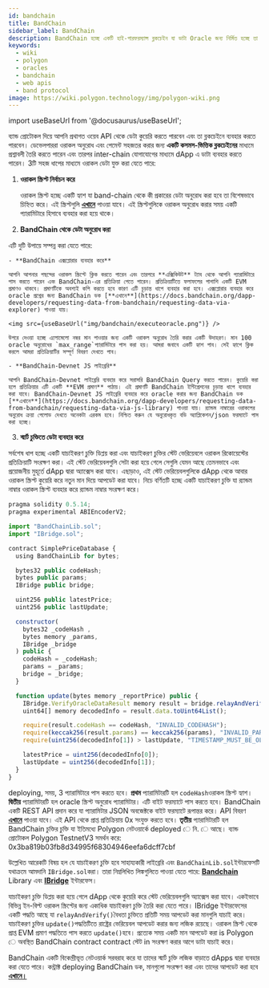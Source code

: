```yaml
---
id: bandchain
title: BandChain
sidebar_label: BandChain
description: BandChain হচ্ছে একটি হাই-পারফরম্যান্স ব্লকচেইন যা ডাটা Oracle জন্য নির্মিত হচ্ছে তা হচ্ছে ঐতিহ্যবাহী ওয়েব API-এর ডেটা প্রশ্নের জন্য
keywords:
  - wiki
  - polygon
  - oracles
  - bandchain
  - web apis
  - band protocol
image: https://wiki.polygon.technology/img/polygon-wiki.png
---
```

import useBaseUrl from '@docusaurus/useBaseUrl';

ব্যান্ড প্রোটোকল দিয়ে আপনি প্রথাগত ওয়েব API থেকে ডেটা কুয়েরি করতে পারবেন এবং তা ব্লকচেইনে ব্যবহার করতে পারবেন। ডেভেলপাররা ওরাকল অনুরোধ এবং পেমেন্ট সহজতর করার জন্য **একটি কসমস-ভিত্তিক ব্লকচেইনের** মাধ্যমে প্রশ্নাবলী তৈরি করতে পারেন এবং তারপর inter-chain যোগাযোগের মাধ্যমে dApp এ ডাটা ব্যবহার করতে পারেন। 3টি সহজ ধাপের মাধ্যমে ওরাকল ডেটা যুক্ত করা যেতে পারে:

1. **ওরাকল স্ক্রিপ্ট নির্বাচন করে**

    ওরাকল স্ক্রিপ্ট হচ্ছে একটি হ্যাশ যা band-chain থেকে কী প্রকারের ডেটা অনুরোধ করা হবে তা বিশেষভাবে চিহ্নিত করে। এই স্ক্রিপ্টগুলি [**এখানে**](https://guanyu-devnet.cosmoscan.io/oracle-scripts) পাওয়া যাবে। এই স্ক্রিপ্টগুলিকে ওরাকল অনুরোধ করার সময় একটি প্যারামিটারে হিসাবে ব্যবহার করা হয়ে থাকে।

2. **BandChain থেকে ডেটা অনুরোধ করা**

এটি দুটি উপায়ে সম্পন্ন করা যেতে পারে:

    - **BandChain এক্সপ্লোরার ব্যবহার করে**

    আপনি আপনার পছন্দের ওরাকল স্ক্রিপ্টে ক্লিক করতে পারেন এবং তারপরে **এক্সিকিউট** ট্যাব থেকে আপনি প্যারামিটারে পাস করতে পারেন এবং BandChain-এর প্রতিক্রিয়া পেতে পারেন। প্রতিক্রিয়াটিতে ফলাফলের পাশাশি একটি EVM প্রমাণও থাকবে। প্রমাণটিকে অবশ্যই কপি করতে হবে কারণ এটি চূড়ান্ত ধাপে ব্যবহার করা হবে। এক্সপ্লোরার ব্যবহার করে oracle প্রশ্নের জন্য BandChain ডক [**এখানে**](https://docs.bandchain.org/dapp-developers/requesting-data-from-bandchain/requesting-data-via-explorer) পাওয়া যায়।

    <img src={useBaseUrl("img/bandchain/executeoracle.png")} />

    উপরে দেওয়া হচ্ছে এলোমেলো নম্বর মান পাওয়ার জন্য একটি ওরাকল অনুরোধ তৈরি করার একটি উদাহরণ। মান 100 oracle অনুরোধের `max_range`প্যারামিটারে পাস করা হয়। আমরা জবাবে একটি হ্যাশ পাব। সেই হ্যাশে ক্লিক করলে আমরা প্রতিক্রিয়াটির সম্পূর্ণ বিবরণ দেখতে পাব।

    - **BandChain-Devnet JS লাইব্রেরি**

    আপনি BandChain-Devnet লাইব্রেরি ব্যবহার করে সরাসরি BandChain Query করতে পারেন। কুয়েরি করা হলে প্রতিক্রিয়ার এটি একটি **EVM প্রমাণ** পাঠায়। এই প্রমাণটি BandChain ইন্টিগ্রেশনের চূড়ান্ত ধাপে ব্যবহার করা যাবে। BandChain-Devnet JS লাইব্রেরি ব্যবহার করে oracle করার জন্য BandChain ডক [**এখানে**](https://docs.bandchain.org/dapp-developers/requesting-data-from-bandchain/requesting-data-via-js-library) পাওয়া যায়। র‍্যান্ডম নাম্বারের ওরাকলের অনুরোধ ক্রয়া পেলোড দেখতে অনেকটা এরকম হবে। নিশ্চিত করুন যে অনুরোধকৃত বডি অ্যাপ্লিকেশন/json ফরম্যাটে পাস করা হচ্ছে।

3. **স্মার্ট চুক্তিতে ডেটা ব্যবহার করে**

  সর্বশেষ ধাপ হচ্ছে একটি যাচাইকরণ চুক্তি ডিপ্লয় করা এবং যাচাইকরণ চুক্তির স্টেট ভেরিয়েবলে ওরাকল রিকোয়েস্টের প্রতিক্রিয়াটি সংরক্ষণ করা। এই স্টেট ভেরিয়েবলগুলি সেটা করা হয়ে গেলে সেগুলি যেমন আছে তেমনভাবে এবং প্রয়োজনীয় মুহূর্তে dApp দ্বারা অ্যাক্সেস করা যাবে। এছাড়াও, এই স্টেট ভেরিয়েবলগুলিকে dApp থেকে আবার ওরাকল স্ক্রিপ্ট কুয়েরি করে নতুন মান দিয়ে আপডেট করা যাবে। নিচে বর্ণিতটি হচ্ছে একটি যাচাইকরণ চুক্তি যা র‍্যান্ডম নাম্বার ওরাকল স্ক্রিপ্ট ব্যবহার করে র‍্যান্ডম নাম্বার সংরক্ষণ করে।

  ```jsx
  pragma solidity 0.5.14;
  pragma experimental ABIEncoderV2;

  import "BandChainLib.sol";
  import "IBridge.sol";

  contract SimplePriceDatabase {
    using BandChainLib for bytes;

    bytes32 public codeHash;
    bytes public params;
    IBridge public bridge;

    uint256 public latestPrice;
    uint256 public lastUpdate;

    constructor(
      bytes32 _codeHash ,
      bytes memory _params,
      IBridge _bridge
    ) public {
      codeHash = _codeHash;
      params = _params;
      bridge = _bridge;
    }

    function update(bytes memory _reportPrice) public {
      IBridge.VerifyOracleDataResult memory result = bridge.relayAndVerify(_reportPrice);
      uint64[] memory decodedInfo = result.data.toUint64List();

      require(result.codeHash == codeHash, "INVALID_CODEHASH");
      require(keccak256(result.params) == keccak256(params), "INVALID_PARAMS");
      require(uint256(decodedInfo[1]) > lastUpdate, "TIMESTAMP_MUST_BE_OLDER_THAN_THE_LAST_UPDATE");

      latestPrice = uint256(decodedInfo[0]);
      lastUpdate = uint256(decodedInfo[1]);
    }
  }
  ```

deploying, সময়, 3 প্যারামিটারে পাস করতে হবে। **প্রথম** প্যারামিটারটি হল `codeHash`ওরাকল স্ক্রিপ্ট হ্যাশ। **দ্বিতীয়** প্যারামিটারটি হল oracle স্ক্রিপ্ট অনুরোধ প্যারামিটার। এটি বাইট ফরম্যাটে পাস করতে হবে। BandChain একটি REST API প্রদান করে যা প্যারামিটার JSON অবজেক্টকে বাইট ফরম্যাটে রূপান্তর করে। API বিবরণ [**এখানে**](https://docs.bandchain.org/references/encoding-params) পাওয়া যাবে। এই API থেকে প্রাপ্ত প্রতিক্রিয়ায় 0x সংযুক্ত করতে হবে। **তৃতীয়** প্যারামিটারটি হল BandChain চুক্তির চুক্তি যা ইতিমধ্যে Polygon নেটওয়ার্কে deployed ে নি. ে আছে। ব্যান্ড প্রোটোকল Polygon TestnetV3 সমর্থন করে: 0x3ba819b03fb8d34995f68304946eefa6dcff7cbf

উল্লেখিত আরেকটি বিষয় হল যে যাচাইকরণ চুক্তি হবে সাহায্যকারী লাইব্রেরি এবং `BandChainLib.sol`ইন্টারফেসটি যথাক্রমে আমদানি `IBridge.sol`করা। তারা নিম্নলিখিত লিঙ্কগুলিতে পাওয়া যেতে পারে: [**Bandchain**](https://docs.bandchain.org/references/bandchainlib-library) Library এবং [**IBridge**](https://docs.bandchain.org/references/ibridge-interface) ইন্টারফেস।

  যাচাইকরণ চুক্তি ডিপ্লয় করা হয়ে গেলে dApp থেকে কুয়েরি করে স্টেট ভেরিয়েবলগুলি অ্যাক্সেস করা যাবে। একইভাবে বিভিন্ন ইন-বিল্ট ওরাকল স্ক্রিপ্টের জন্য একাধিক যাচাইকরণ চুক্তি তৈরি করা যেতে পারে। IBridge ইন্টারফেসের একটি পদ্ধতি আছে যা `relayAndVerify()`বৈধতা চুক্তিতে প্রতিটি সময় আপডেট করা মানগুলি যাচাই করে। যাচাইকরণ চুক্তির `update()`পদ্ধতিটিতে রাষ্ট্রের ভেরিয়েবল আপডেট করার জন্য লজিক রয়েছে। ওরাকল স্ক্রিপ্ট থেকে প্রাপ্ত EVM প্রমাণ পদ্ধতিতে পাস করতে `update()`হবে। প্রত্যেক সময় একটি মান আপডেট করা is Polygon ে অবস্থিত BandChain contract contract স্টেট in সংরক্ষণ করার আগে ডাটা যাচাই করে।

BandChain একটি বিকেন্দ্রীভূত নেটওয়ার্ক সরবরাহ করে যা তাদের স্মার্ট চুক্তি লজিক বাড়াতে dApps দ্বারা ব্যবহার করা যেতে পারে। কন্ট্রাক্ট deploying BandChain ডক, মানগুলো সংরক্ষণ করা এবং তাদের আপডেট করা হবে [**এখানে।**](https://docs.bandchain.org/dapp-developers/requesting-data-from-bandchain/requesting-data-via-js-library)